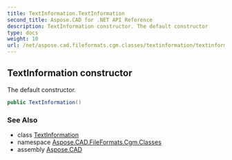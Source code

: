 ```yaml
---
title: TextInformation.TextInformation
second_title: Aspose.CAD for .NET API Reference
description: TextInformation constructor. The default constructor
type: docs
weight: 10
url: /net/aspose.cad.fileformats.cgm.classes/textinformation/textinformation/
---
```

## TextInformation constructor

The default constructor.

```csharp
public TextInformation()
```

### See Also

* class [TextInformation](../)
* namespace [Aspose.CAD.FileFormats.Cgm.Classes](../../textinformation/)
* assembly [Aspose.CAD](../../../)


